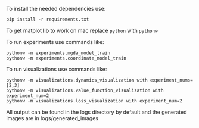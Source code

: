 To install the needed dependencies use:
 
 `
 pip install -r requirements.txt
 `
 
 To get matplot lib to work on mac replace `python` with `pythonw`
 
 
 To run experiments use commands like:
 
 ```
 pythonw -m experiments.mgda_model_train
 pythonw -m experiments.coordinate_model_train
 ```
 
 
 To run visualizations use commands like:
 
 ```
 pythonw -m visualizations.dynamics_visualization with experiment_nums=[2,3]
 pythonw -m visualizations.value_function_visualization with experiment_num=2
 pythonw -m visualizations.loss_visualization with experiment_num=2
 ```
 
 
 
 All output can be found in the logs directory by default and the generated images are in logs/generated_images